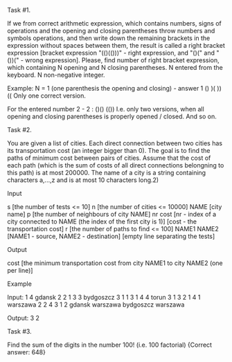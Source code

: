 Task #1. 

  If we from correct arithmetic expression, which contains numbers, signs of operations and the opening and closing parentheses throw numbers and symbols operations, and then write down the remaining brackets in the expression without spaces between them, the result is called a right bracket expression [bracket expression "(()(()))" - right expression, and  "()(" and "())(" - wrong expression].
Please, find number of right bracket expression, which containing N opening and N closing parentheses. N entered from the keyboard. N non-negative integer.

Example:
N =  1 (one parenthesis the opening and closing) - answer 1
()
)(
))
((
Only one correct version.

For the entered number 2 - 2 :
()()
(())
I.e. only two versions, when all opening and closing parentheses is properly opened / closed.
And so on.


Task #2. 

  You are given a list of cities. Each direct connection between two cities has its transportation cost (an integer bigger than 0). The goal is to find the paths of minimum cost between pairs of cities. Assume that the cost of each path (which is the sum of costs of all direct connections belongning to this path) is at most 200000. The name of a city is a string containing characters a,...,z and is at most 10 characters long.2) 

Input

s [the number of tests <= 10]
n [the number of cities <= 10000]
NAME [city name]
p [the number of neighbours of city NAME]
nr cost [nr - index of a city connected to NAME (the index of the first city is 1)]
           [cost - the transportation cost]
r [the number of paths to find <= 100]
NAME1 NAME2 [NAME1 - source, NAME2 - destination]
[empty line separating the tests]

Output

cost [the minimum transportation cost from city NAME1 to city NAME2 (one per line)]

Example

Input:
1
4
gdansk
2
2 1
3 3
bydgoszcz
3
1 1
3 1
4 4
torun
3
1 3
2 1
4 1
warszawa
2
2 4
3 1
2
gdansk warszawa
bydgoszcz warszawa

Output:
3
2



Task #3.
  
  Find the sum of the digits in the number 100! (i.e. 100 factorial) 
{Correct answer: 648}
